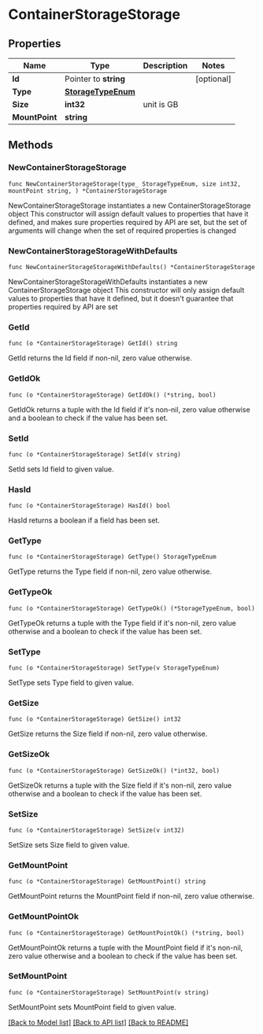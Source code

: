 # ContainerStorageStorage

## Properties

Name | Type | Description | Notes
------------ | ------------- | ------------- | -------------
**Id** | Pointer to **string** |  | [optional] 
**Type** | [**StorageTypeEnum**](StorageTypeEnum.md) |  | 
**Size** | **int32** | unit is GB | 
**MountPoint** | **string** |  | 

## Methods

### NewContainerStorageStorage

`func NewContainerStorageStorage(type_ StorageTypeEnum, size int32, mountPoint string, ) *ContainerStorageStorage`

NewContainerStorageStorage instantiates a new ContainerStorageStorage object
This constructor will assign default values to properties that have it defined,
and makes sure properties required by API are set, but the set of arguments
will change when the set of required properties is changed

### NewContainerStorageStorageWithDefaults

`func NewContainerStorageStorageWithDefaults() *ContainerStorageStorage`

NewContainerStorageStorageWithDefaults instantiates a new ContainerStorageStorage object
This constructor will only assign default values to properties that have it defined,
but it doesn't guarantee that properties required by API are set

### GetId

`func (o *ContainerStorageStorage) GetId() string`

GetId returns the Id field if non-nil, zero value otherwise.

### GetIdOk

`func (o *ContainerStorageStorage) GetIdOk() (*string, bool)`

GetIdOk returns a tuple with the Id field if it's non-nil, zero value otherwise
and a boolean to check if the value has been set.

### SetId

`func (o *ContainerStorageStorage) SetId(v string)`

SetId sets Id field to given value.

### HasId

`func (o *ContainerStorageStorage) HasId() bool`

HasId returns a boolean if a field has been set.

### GetType

`func (o *ContainerStorageStorage) GetType() StorageTypeEnum`

GetType returns the Type field if non-nil, zero value otherwise.

### GetTypeOk

`func (o *ContainerStorageStorage) GetTypeOk() (*StorageTypeEnum, bool)`

GetTypeOk returns a tuple with the Type field if it's non-nil, zero value otherwise
and a boolean to check if the value has been set.

### SetType

`func (o *ContainerStorageStorage) SetType(v StorageTypeEnum)`

SetType sets Type field to given value.


### GetSize

`func (o *ContainerStorageStorage) GetSize() int32`

GetSize returns the Size field if non-nil, zero value otherwise.

### GetSizeOk

`func (o *ContainerStorageStorage) GetSizeOk() (*int32, bool)`

GetSizeOk returns a tuple with the Size field if it's non-nil, zero value otherwise
and a boolean to check if the value has been set.

### SetSize

`func (o *ContainerStorageStorage) SetSize(v int32)`

SetSize sets Size field to given value.


### GetMountPoint

`func (o *ContainerStorageStorage) GetMountPoint() string`

GetMountPoint returns the MountPoint field if non-nil, zero value otherwise.

### GetMountPointOk

`func (o *ContainerStorageStorage) GetMountPointOk() (*string, bool)`

GetMountPointOk returns a tuple with the MountPoint field if it's non-nil, zero value otherwise
and a boolean to check if the value has been set.

### SetMountPoint

`func (o *ContainerStorageStorage) SetMountPoint(v string)`

SetMountPoint sets MountPoint field to given value.



[[Back to Model list]](../README.md#documentation-for-models) [[Back to API list]](../README.md#documentation-for-api-endpoints) [[Back to README]](../README.md)


